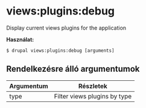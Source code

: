 # views:plugins:debug
Display current views plugins for the application

**Használat:**
```
$ drupal views:plugins:debug [arguments] 
```

## Rendelkezésre álló argumentumok
Argumentum | Részletek
---------|-------------
type | Filter views plugins by type
